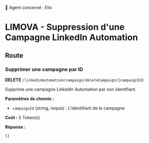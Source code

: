 🧠 Agent concerné : Elio
# LIMOVA - Suppression d'une Campagne LinkedIn Automation

## Route

### Supprimer une campagne par ID
**DELETE** `/linkedinAutomation/campaign/deleteCampaign/{campaignId}`

Supprime une campagne LinkedIn Automation par son identifiant.

**Paramètres de chemin :**
- `campaignId` (string, requis) : L'identifiant de la campagne

**Coût :** 5 Token(s)

**Réponse :**
```json
{}
``` 